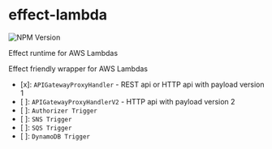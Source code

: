# effect-lambda

![NPM Version](https://img.shields.io/npm/v/effect-lambda)

Effect runtime for AWS Lambdas

Effect friendly wrapper for AWS Lambdas

- [x]: `APIGatewayProxyHandler` - REST api or HTTP api with payload version 1
- [ ]: `APIGatewayProxyHandlerV2` - HTTP api with payload version 2
- [ ]: `Authorizer Trigger`
- [ ]: `SNS Trigger`
- [ ]: `SQS Trigger`
- [ ]: `DynamoDB Trigger`
